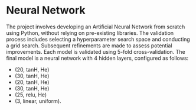 # Neural Network

The project involves developing an Artificial Neural Network from scratch using Python, without relying on pre-existing libraries. The validation process includes selecting a hyperparameter search space and conducting a grid search. Subsequent refinements are made to assess potential improvements. Each model is validated using 5-fold cross-validation. The final model is a neural network with 4 hidden layers, configured as follows:
- (20, tanH, He)
- (30, tanH, He)
- (20, tanH, He)
- (30, tanH, He)
- (25, relu, He)
- (3, linear, uniform).

